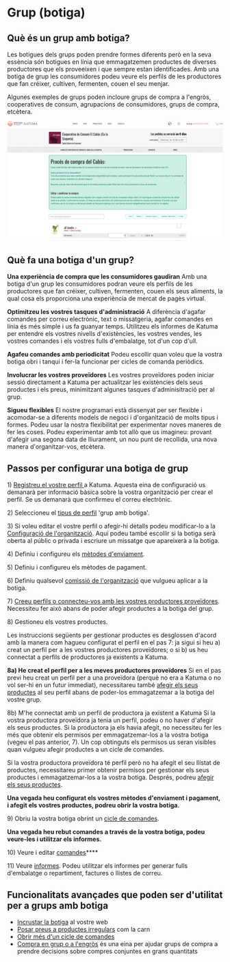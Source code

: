# Grup \(botiga\)

## Què és un grup amb botiga? <a id="what-is-a-hub-shop"></a>

Les botigues dels grups poden prendre formes diferents però en la seva essència són botigues en línia que emmagatzemen productes de diverses productores que els proveeixen i que sempre estan identificades. Amb una botiga de grup les consumidores podeu veure els perfils de les productores que fan créixer, cultiven, fermenten, couen el seu menjar.

Algunes exemples de grups poden incloure grups de compra a l'engròs, cooperatives de consum, agrupacions de consumidores, grups de compra, etcètera.

![](../.gitbook/assets/botigagrup.png)

## Què fa una botiga d'un grup? <a id="what-does-it-do"></a>

**Una experiència de compra que les consumidores gaudiran** Amb una botiga d'un grup les consumidores podran veure els perfils de les productores que fan créixer, cultiven, fermenten, couen els seus aliments, la qual cosa els proporciona una experiència de mercat de pagès virtual.

**Optimitzeu les vostres tasques d'administració** A diferència d'agafar comandes per correu electrònic, text o missatgeria, agafar comandes en línia és més simple i us fa guanyar temps. Utilitzeu els informes de Katuma per entendre els vostres nivells d'existències, les vostres vendes, les vostres comandes i els vostres fulls d'embalatge, tot d'un cop d'ull.

**Agafeu comandes amb periodicitat** Podeu escollir quan voleu que la vostra botiga obri i tanqui i fer-la funcionar per cicles de comanda periòdics.

**Involucrar les vostres proveïdores** Les vostres proveïdores poden iniciar sessió directament a Katuma per actualitzar les existències dels seus productes i els preus, minimitzant algunes tasques d'adminisitració per al grup. 

**Sigueu flexibles** El nostre programari està dissenyat per ser flexible i acomodar-se a diferents models de negoci i d'organització de molts tipus i formes. Podeu usar la nostra flexibilitat per experimentar noves maneres de fer les coses. Podeu experimentar amb tot allò que us imagineu: provant d'afegir una segona data de lliurament, un nou punt de recollida, una nova manera d'organitzar-vos, etcètera. 

## Passos per configurar una botiga de grup <a id="steps-for-setting-up-a-hub-shop"></a>

1\) [Registreu el vostre perfil ](https://guia.katuma.org/~/edit/drafts/-LXOMsus6WN4wNrKUNha/basic-features/register-and-create-your-profile)a Katuma. Aquesta eina de configuració us demanarà per informació bàsica sobre la vostra organització per crear el perfil. Se us demanarà que confirmeu el correu electrònic.

2\) Seleccioneu el [tipus de perfil](https://guia.katuma.org/~/edit/drafts/-LXOMsus6WN4wNrKUNha/basic-features/tipus-de-perfils-disponibles) 'grup amb botiga'.

3\) Si voleu editar el vostre perfil o afegir-hi detalls podeu modificar-lo a la[ Configuració de l'organització](https://guia.katuma.org/~/edit/drafts/-LXOMsus6WN4wNrKUNha/basic-features/configuracio-de-lorganitzacio). Aquí podeu també escollir si la botiga serà oberta al públic o privada i escriure un missatge que apareixerà a la botiga.

4\) Definiu i configureu els [mètodes d'enviament](https://guia.katuma.org/~/edit/drafts/-LXOMsus6WN4wNrKUNha/basic-features/metodes-denviament).

5\) Definiu i configureu els mètodes de pagament.

6\) Definiu qualsevol [comissió de l'organització](https://guia.katuma.org/~/edit/drafts/-LXOMsus6WN4wNrKUNha/basic-features/comissions-de-lorganitzacio) que vulgueu aplicar a la botiga.

7\) [Creeu perfils o connecteu-vos amb les vostres productores proveïdores](https://guia.katuma.org/~/edit/drafts/-LXOMsus6WN4wNrKUNha/basic-features/creeu-o-connecteu-vos-amb-les-vostres-productores-proveidores). Necessiteu fer això abans de poder afegir productes a la botiga del grup. 

8\) Gestioneu els vostres productes.

Les instruccions següents per gestionar productes es desglossen d'acord amb la manera com hagueu configurat el perfil en el pas 7: ja sigui si heu a\) creat un perfil per a les vostres productores proveïdores; o si b\) us heu connectat a perfils de productores ja existents a Katuma.

**8a\) He creat el perfil per a les meves productores proveïdores** Si en el pas previ heu creat un perfil per a una proveïdora \(perquè no era a Katuma o no vol ser-hi en un futur immediat\), necessitareu també [afegir els seus productes](https://guia.katuma.org/~/edit/drafts/-LXOMsus6WN4wNrKUNha/basic-features/productes) al seu perfil abans de poder-los emmagatzemar a la botiga del vostre grup.

8b\) M'he connectat amb un perfil de productora ja existent a Katuma Si la vostra productora proveïdora ja tenia un perfil, podeu o no haver d'afegir els seus productes. Si la productora ja els havia afegit, no necessiteu fer les més que obtenir els permisos per emmagatzemar-los a la vostra botiga \(vegeu el pas anterior, 7\). Un cop obtinguts els permisos us seran visibles quan vulgueu afegir productes a un cicle de comandes.

Si la vostra productora proveïdora té perfil però no ha afegit el seu llistat de productes, necessitareu primer obtenir permisos per gestionar els seus productes i emmagatzemar-los a la vostra botiga. Després, podreu [afegir els seus productes](https://guia.katuma.org/~/edit/drafts/-LXOMsus6WN4wNrKUNha/basic-features/productes).

**Una vegada heu configurat els vostres mètodes d'enviament i pagament, i afegit els vostres productes, podreu obrir la vostra botiga.** 

9\) Obriu la vostra botiga obrint un [cicle de comandes](https://guia.katuma.org/~/edit/drafts/-LXOMsus6WN4wNrKUNha/basic-features/order-cycles-for-hubs).

**Una vegada heu rebut comandes a través de la vostra botiga, podeu veure-les i utilitzar els informes.**

10\) Veure i editar [comandes](https://guia.katuma.org/~/edit/drafts/-LXOMsus6WN4wNrKUNha/basic-features/veure-comandes)\*\*\*\*

11\) Veure [informes](https://guia.katuma.org/~/edit/drafts/-LXOMsus6WN4wNrKUNha/basic-features/informes). Podeu utilitzar els informes per generar fulls d'embalatge o repartiment, factures o llistes de correu. 

## Funcionalitats avançades que poden ser d'utilitat per a grups amb botiga <a id="advanced-features-that-are-helpful-for-hubs-with-shops"></a>

* [Incrustar la botiga](https://guia.katuma.org/~/edit/drafts/-LXOMsus6WN4wNrKUNha/funcionalitats-avancades/configuracio-de-la-botiga/incrustacio-de-la-botiga) al vostre web
* [Posar preus a productes irregulars](https://guia.katuma.org/~/edit/drafts/-LXOMsus6WN4wNrKUNha/funcionalitats-avancades/productes/posar-preu-a-productes-indivisibles-o-irregulars) com la carn
* [Obrir més d'un cicle de comandes](https://guia.katuma.org/~/edit/drafts/-LXOMsus6WN4wNrKUNha/funcionalitats-avancades/cicles-de-comanda/obrir-mes-dun-cicle-de-comanda)
* [Compra en grup o a l'engròs](https://guia.katuma.org/~/edit/drafts/-LXOMsus6WN4wNrKUNha/funcionalitats-avancades/productes/compra-en-grup-comprar-a-lengros) és una eina per ajudar grups de compra a prendre decisions sobre compres conjuntes en grans quantitats



